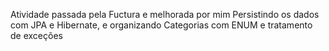 Atividade passada pela Fuctura e melhorada por mim Persistindo os dados com JPA e Hibernate, e organizando Categorias com ENUM e tratamento de exceções
